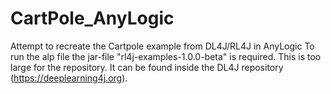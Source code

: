 # CartPole_AnyLogic
Attempt to recreate the Cartpole example from DL4J/RL4J in AnyLogic
To run the alp file the jar-file "rl4j-examples-1.0.0-beta" is required. This is too large for the repository.
It can be found inside the DL4J repository (https://deeplearning4j.org).
